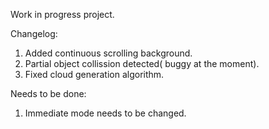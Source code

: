 Work in progress project.

Changelog:

1. Added continuous scrolling background.
2. Partial object collission detected( buggy at the moment).
3. Fixed cloud generation algorithm.


Needs to be done:

1. Immediate mode needs to be changed.
